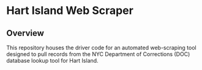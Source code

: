 # Hart Island Web Scraper

## Overview

This repository houses the driver code for an automated web-scraping tool designed to pull records from the NYC Department of Corrections (DOC) database lookup tool for Hart Island.
